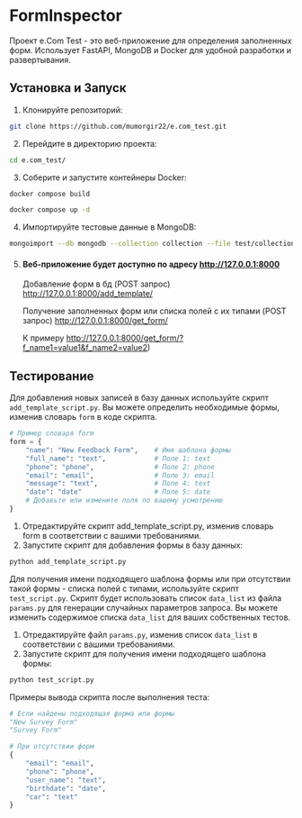 # FormInspector

Проект e.Сom Test - это веб-приложение для определения заполненных форм. Использует FastAPI, MongoDB и Docker для удобной разработки и развертывания.

## Установка и Запуск

1. Клонируйте репозиторий:

```bash
git clone https://github.com/mumorgir22/e.com_test.git
```
2. Перейдите в директорию проекта:
```bash
cd e.com_test/
```
3. Соберите и запустите контейнеры Docker:
```bash
docker compose build
```
```bash
docker compose up -d
```
4. Импортируйте тестовые данные в MongoDB:
```bash
mongoimport --db mongodb --collection collection --file test/collection.json --jsonArray
```
5. #### Веб-приложение будет доступно по адресу http://127.0.0.1:8000

   Добавление форм в бд (POST запрос) http://127.0.0.1:8000/add_template/
   
   Получение заполненных форм или списка полей с их типами (POST запрос) http://127.0.0.1:8000/get_form/
   
   К примеру http://127.0.0.1:8000/get_form/?f_name1=value1&f_name2=value2)

## Тестирование
Для добавления новых записей в базу данных используйте скрипт `add_template_script.py`. Вы можете определить необходимые формы, изменив словарь `form` в коде скрипта.
```python
# Пример словаря form
form = {
    "name": "New Feedback Form",    # Имя шаблона формы
    "full_name": "text",            # Поле 1: text
    "phone": "phone",               # Поле 2: phone
    "email": "email",               # Поле 3: email
    "message": "text",              # Поле 4: text
    "date": "date"                  # Поле 5: date
    # Добавьте или измените поля по вашему усмотрению
}
```
1. Отредактируйте скрипт add_template_script.py, изменив словарь form в соответствии с вашими требованиями.
2. Запустите скрипт для добавления формы в базу данных:
```bash
python add_template_script.py
```

Для получения имени подходящего шаблона формы или при отсутствии такой формы - списка полей с типами, используйте скрипт `test_script.py`. Скрипт будет использовать список `data_list` из файла `params.py` для генерации случайных параметров запроса. Вы можете изменить содержимое списка `data_list` для ваших собственных тестов.
1. Отредактируйте файл `params.py`, изменив список `data_list` в соответствии с вашими требованиями.
2. Запустите скрипт для получения имени подходящего шаблона формы:
```bash
python test_script.py
```
Примеры вывода скрипта после выполнения теста:
```python
# Если найдены подходящая форма или формы
"New Survey Form"
"Survey Form"

# При отсутствии форм
{
    "email": "email",
    "phone": "phone",
    "user_name": "text",
    "birthdate": "date",
    "car": "text"
}
```
